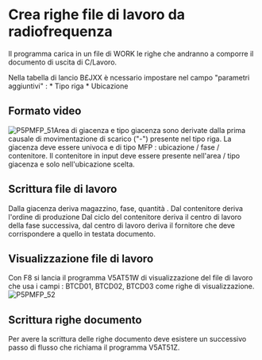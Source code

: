 # Crea righe file di lavoro da radiofrequenza
Il programma carica in un file di WORK le righe che andranno a comporre il documento di uscita di C/Lavoro.

Nella tabella di lancio B£JXX è ncessario impostare nel campo "parametri aggiuntivi" : 
 \* Tipo riga
 \* Ubicazione

## Formato video
![P5PMFP_51](http://localhost:3000/immagini/MBDOC_OGG-P_V5AT51A/P5PMFP_51.png)Area di giacenza e tipo giacenza sono derivate dalla prima causale di movimentazione di scarico ("-") presente nel tipo riga. La giacenza deve essere univoca e di tipo MFP :  ubicazione / fase / contenitore.
Il contenitore in input deve essere presente nell'area / tipo giacenza e solo nell'ubicazione scelta.

## Scrittura file di lavoro
Dalla giacenza deriva magazzino, fase, quantità .
Dal contenitore deriva l'ordine di produzione
Dal ciclo del contenitore deriva il centro di lavoro della fase successiva, dal centro di lavoro deriva il fornitore che deve corrispondere a quello in testata documento.

## Visualizzazione file di lavoro
Con F8 si lancia il programma V5AT51W di visualizzazione del file di lavoro che usa i campi :  BTCD01, BTCD02, BTCD03 come righe di visualizzazione.
![P5PMFP_52](http://localhost:3000/immagini/MBDOC_OGG-P_V5AT51A/P5PMFP_52.png)
## Scrittura righe documento
Per avere la scrittura delle righe documento deve esistere un successivo passo di flusso che richiama il programma V5AT51Z.
